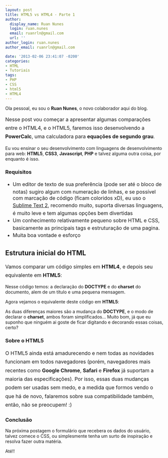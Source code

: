 ```yaml
---
layout: post
title: HTML5 vs HTML4 - Parte 1
author:
  display_name: Ruan Nunes
  login: ruan.nunes
  email: ruanrln@gmail.com
  url: ''
author_login: ruan.nunes
author_email: ruanrln@gmail.com

date: '2013-02-06 23:41:07 -0200'
categories:
- HTML
- Tutoriais
tags:
- PHP
- CSS
- html5
- HTML4
---
```

<p>Ola pessoal, eu sou o <strong>Ruan Nunes</strong>, o novo colaborador aqui do blog.</p>
<p><span style="line-height: 1.714285714; font-size: 1rem;">Nesse post vou começar a apresentar algumas comparações entre o HTML4, e o HTML5, faremos isso desenvolvendo a </span><strong style="line-height: 1.714285714; font-size: 1rem;">PowerCalc</strong><span style="line-height: 1.714285714; font-size: 1rem;">, uma calculadora para </span><strong style="line-height: 1.714285714; font-size: 1rem;">equações de segundo grau</strong>.<span style="line-height: 1.714285714; font-size: 1rem;"><br />
</span></p>
<p>Eu vou ensinar o seu desenvolvimento com linguagens de desenvolvimento para web: <strong>HTML5</strong>, <strong>CSS3</strong>, <strong>Javascript</strong>, <strong>PHP</strong> e talvez alguma outra coisa, por enquanto é isso.</p>
<h3>Requisitos</h3>
<ul>
<li><span style="font-size: 1rem; line-height: 1.714285714;">Um editor de texto de sua preferência (pode ser até o bloco de notas) sugiro algum com numeração de linhas, e se possível com marcação de código (ficam coloridos xD), eu uso o <a title="Sublime Text 2" href="http://www.sublimetext.com/2">Sublime Text 2</a>, recomendo muito, suporta diversas linguagens, é muito leve e tem algumas opções bem divertidas</span></li>
<li><span style="font-size: 1rem; line-height: 1.714285714;">Um conhecimento relativamente pequeno sobre HTML e CSS, basicamente as principais tags e estruturação de uma pagina.</span></li>
<li><span style="font-size: 1rem; line-height: 1.714285714;">Muita boa vontade e esforço</span></li>
</ul>
<h2>Estrutura inicial do HTML</h2>
<p><span style="font-size: 1rem; line-height: 1.714285714;">Vamos comparar um código simples em <strong>HTML4</strong>, e depois seu equivalente em <strong>HTML5</strong>:</span></p>
<div data-gist-id="4706413" data-gist-show-loading="false"></div>
<p>Nesse código temos: a declaração do <strong>DOCTYPE</strong> e do <strong>charset</strong> do documento, alem de um título e uma pequena mensagem.</p>
<p>Agora vejamos o equivalente deste código em <strong>HTML5</strong>:</p>
<div data-gist-id="4706480" data-gist-show-loading="false"></div>
<p>As duas diferenças maiores são a mudança do <strong>DOCTYPE</strong>, e o modo de declarar o <strong>charset</strong>, ambos foram simplificados... Muito bom, já que eu suponho que ninguém ai goste de ficar digitando e decorando essas coisas, certo?</p>
<h3>Sobre o HTML5</h3>
<p><span style="line-height: 1.714285714; font-size: 1rem;">O HTML5 ainda está amadurecendo e nem todas as novidades funcionam em todos navegadores (porém, navegadores mais recentes como <strong>Google Chrome</strong>, <strong>Safari</strong> e <strong>Firefox</strong> já suportam a maioria das especificações). Por isso, essas duas mudanças podem ser usadas sem medo, e a medida que formos vendo o que há de novo, falaremos sobre sua compatibilidade também, então, não se preocupem! :)</span></p>
<h3>Conclusão</h3>
<p>Na próxima postagem o formulário que recebera os dados do usuário, talvez comece o CSS, ou simplesmente tenha um surto de inspiração e resolva fazer outra matéria.</p>
<p>Até!!</p>
